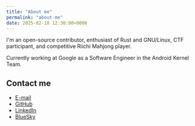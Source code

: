 ```yaml
---
title: "About me"
permalink: "about-me"
date: 2025-02-18 12:30:00+0000
---
```


I'm an open-source contributor, enthusiast of Rust and GNU/Linux, CTF participant, and competitive Riichi Mahjong player.

Currently working at Google as a Software Engineer in the Android Kernel Team.

## Contact me

* [E-mail](mailto:mateusz@mackowski.org)
* [GitHub](https://github.com/m4tx)
* [LinkedIn](https://www.linkedin.com/in/mmackowski1/)
* [BlueSky](https://bsky.app/profile/mackow.ski)
